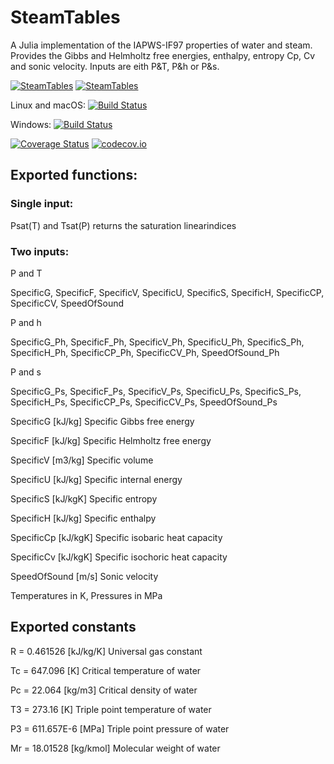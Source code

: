 # SteamTables

A Julia implementation of the IAPWS-IF97 properties of water and steam. 
Provides the Gibbs and Helmholtz free energies, enthalpy, entropy Cp, Cv and sonic velocity.
Inputs are eith P&T, P&h or P&s.

[![SteamTables](http://pkg.julialang.org/badges/SteamTables_0.6.svg)](http://pkg.julialang.org/?pkg=SteamTables)
[![SteamTables](http://pkg.julialang.org/badges/SteamTables_0.7.svg)](http://pkg.julialang.org/?pkg=SteamTables)

Linux and macOS: [![Build Status](https://travis-ci.org/braamvandyk/SteamTables.jl.svg?branch=master)](https://travis-ci.org/braamvandyk/SteamTables.jl)

Windows: [![Build Status](https://ci.appveyor.com/api/projects/status/github/braamvandyk/SteamTables.jl?branch=master&svg=true)](https://ci.appveyor.com/project/braamvandyk/SteamTables-jl/branch/master)

[![Coverage Status](https://coveralls.io/repos/braamvandyk/SteamTables.jl/badge.svg?branch=master)](https://coveralls.io/r/braamvandyk/SteamTables.jl?branch=master)
[![codecov.io](http://codecov.io/github/braamvandyk/SteamTables.jl/coverage.svg?branch=master)](http://codecov.io/github/braamvandyk/SteamTables.jl?branch=master)

## Exported functions:

### Single input:

  Psat(T) and Tsat(P) returns the saturation linearindices

### Two inputs:

P and T

  SpecificG, SpecificF, SpecificV, SpecificU, SpecificS, SpecificH, SpecificCP, SpecificCV, SpeedOfSound

P and h

  SpecificG_Ph, SpecificF_Ph, SpecificV_Ph, SpecificU_Ph, SpecificS_Ph, SpecificH_Ph, SpecificCP_Ph, SpecificCV_Ph, SpeedOfSound_Ph

P and s

  SpecificG_Ps, SpecificF_Ps, SpecificV_Ps, SpecificU_Ps, SpecificS_Ps, SpecificH_Ps, SpecificCP_Ps, SpecificCV_Ps, SpeedOfSound_Ps
    

SpecificG     [kJ/kg]   Specific Gibbs free energy

SpecificF     [kJ/kg]   Specific Helmholtz free energy 

SpecificV     [m3/kg]   Specific volume 

SpecificU     [kJ/kg]   Specific internal energy

SpecificS     [kJ/kgK]  Specific entropy 

SpecificH     [kJ/kg]   Specific enthalpy 

SpecificCp    [kJ/kgK]  Specific isobaric heat capacity 

SpecificCv    [kJ/kgK]  Specific isochoric heat capacity 

SpeedOfSound  [m/s]     Sonic velocity 


Temperatures in K, Pressures in MPa

## Exported constants
  R  = 0.461526   [kJ/kg/K] Universal gas constant
  
  Tc = 647.096    [K]       Critical temperature of water
  
  Pc = 22.064     [kg/m3]   Critical density of water
  
  T3 = 273.16     [K]       Triple point temperature of water
  
  P3 = 611.657E-6 [MPa]     Triple point pressure of water
  
  Mr = 18.01528   [kg/kmol] Molecular weight of water
  
